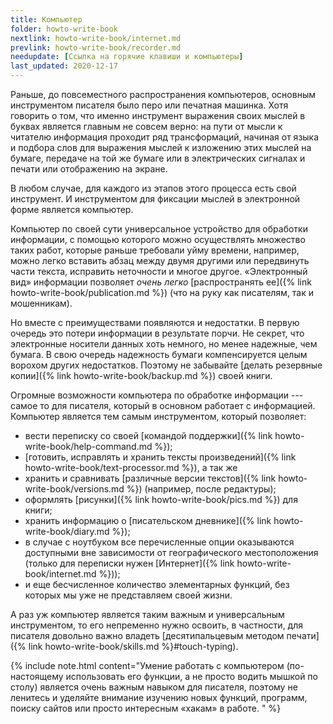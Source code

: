 ```yaml
---
title: Компьютер
folder: howto-write-book
nextlink: howto-write-book/internet.md
prevlink: howto-write-book/recorder.md
needupdate: [Ссылка на горячие клавиши и компьютеры]
last_updated: 2020-12-17
---
```


Раньше, до повсеместного распространения компьютеров, основным
инструментом писателя было перо или печатная машинка.  Хотя говорить о
том, что именно инструмент выражения своих мыслей в буквах является
главным не совсем верно: на пути от мысли к читателю информация
проходит ряд трансформаций, начиная от языка и подбора слов для
выражения мыслей к изложению этих мыслей на бумаге, передаче на той же
бумаге или в электрических сигналах и печати или отображению на
экране.

В любом случае, для каждого из этапов этого процесса есть свой
инструмент.  И инструментом для фиксации мыслей в электронной форме
является компьютер.

Компьютер по своей сути универсальное устройство для обработки
информации, с помощью которого можно осуществлять множество таких
работ, которые раньше требовали уйму времени, например, можно легко
вставить абзац между двумя другими или передвинуть части текста,
исправить неточности и многое другое.  «Электронный вид» информации
позволяет *очень легко* [распространять ее]({% link
howto-write-book/publication.md %}) (что на руку как писателям, так и
мошенникам).

Но вместе с преимуществами появляются и недостатки.  В первую очередь
это потери информации в результате порчи.  Не секрет, что электронные
носители данных хоть немного, но менее надежные, чем бумага.  В свою
очередь надежность бумаги компенсируется целым ворохом других
недостатков.  Поэтому не забывайте [делать резервные копии]({% link
howto-write-book/backup.md %}) своей книги.

Огромные возможности компьютера по обработке информации --- самое то
для писателя, который в основном работает с информацией.  Компьютер
является тем самым инструментом, который позволяет:
- вести переписку со своей [командой поддержки]({% link
  howto-write-book/help-command.md %});
- [готовить, исправлять и хранить тексты произведений]({% link
  howto-write-book/text-processor.md %}), а так же
- хранить и сравнивать [различные версии текстов]({% link
  howto-write-book/versions.md %}) (например, после редактуры);
- оформлять [рисунки]({% link howto-write-book/pics.md %}) для книги;
- хранить информацию о [писательском дневнике]({% link
  howto-write-book/diary.md %});
- в случае с ноутбуком все перечисленные опции оказываются доступными
  вне зависимости от географического местоположения (только для
  переписки нужен [Интернет]({% link howto-write-book/internet.md
  %}));
- и еще бесчисленное количество элементарных функций, без которых мы
  уже не представляем своей жизни.

А раз уж компьютер является таким важным и универсальным инструментом,
то его непременно нужно освоить, в частности, для писателя довольно
важно владеть [десятипальцевым методом печати]({% link
howto-write-book/skills.md %}#touch-typing).

{% include note.html content="Умение работать с компьютером
(по-настоящему использовать его функции, а не просто водить мышкой по
столу) является очень важным навыком для писателя, поэтому не ленитесь
и уделяйте внимание изучению новых функций, программ, поиску сайтов
или просто интересным «хакам» в работе.  " %}
